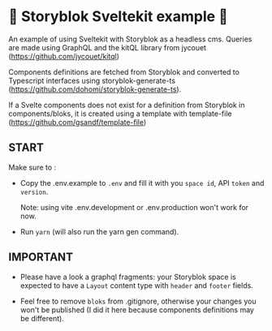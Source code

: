 # 🚧 Storyblok Sveltekit example 🚧



An example of using Sveltekit with Storyblok as a headless cms.
Queries are made using GraphQL and the kitQL library from jycouet (https://github.com/jycouet/kitql)

Components definitions are fetched from Storyblok and converted to Typescript interfaces using storyblok-generate-ts (https://github.com/dohomi/storyblok-generate-ts).

If a Svelte components does not exist for a definition from Storyblok in components/bloks, it is created using a template with template-file (https://github.com/gsandf/template-file)
 
## START

Make sure to :

- Copy the .env.example to `.env` and fill it with you `space id`, API `token` and `version`.

  Note: using vite .env.development or .env.production won't work for now.

- Run `yarn` (will also run the yarn gen command).

## IMPORTANT

- Please have a look a graphql fragments: your Storyblok space is expected to have a `Layout` content type with `header` and `footer` fields.

- Feel free to remove `bloks` from .gitignore, otherwise your changes you won't be published (I did it here because components definitions may be different).
